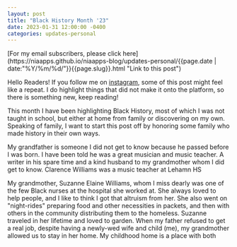```yaml
---
layout: post
title: "Black History Month '23"
date: 2023-01-31 12:00:00 -0400
categories: updates-personal
---
```

<div class="feed" markdown="1">
 [For my email subscribers, please click here](https://niaapps.github.io/niaapps-blog/updates-personal/{{page.date | date:"%Y/%m/%d/"}}{{page.slug}}.html "Link to this post")
</div>

Hello Readers!
If you follow me on <a href="https://www.instagram.com/niaapplications/" target="_blank" title="NiaApps on Instagram">instagram,</a> some of this post might feel like a repeat. I do highlight things that did not make it onto the platform, so there is something new, keep reading!

This month I have been highlighting Black History, most of which I was not taught in school, but either at home from family or discovering on my own. Speaking of family, I want to start this post off by honoring some family who made history in their own ways.

My grandfather is someone I did not get to know because he passed before I was born. I have been told he was a great musician and music teacher. A writer in his spare time and a kind husband to my grandmother whom I did get to know. Clarence Williams was a music teacher at Lehamn HS 



My grandmother, Suzanne Elaine Williams, whom I miss dearly was one of the few Black nurses at the hospital she worked at. She always loved to help people, and I like to think I got that altruism from her. She also went on "night-rides" preparing food and other necessities in packets, and then with others in the community distributing them to the homeless. Suzanne traveled in her lifetime and loved to garden. When my father refused to get a real job, despite having a newly-wed wife and child (me), my grandmother allowed us to stay in her home. My childhood home is a place with both 